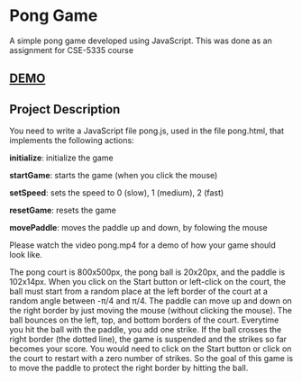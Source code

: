 # Pong Game
<p>A simple pong game developed using JavaScript. This was done as an assignment for CSE-5335 course</p>


<h2><a href="https://simple-pong-game.herokuapp.com/pong.html" target="_blank">DEMO</a></h2>


<h2>Project Description</h2>
<p>You need to write a JavaScript file pong.js, used in the file pong.html, that implements the following actions:</p>

<p><b>initialize</b>: initialize the game</p>
<p><b>startGame</b>: starts the game (when you click the mouse)</p>
<p><b>setSpeed</b>: sets the speed to 0 (slow), 1 (medium), 2 (fast)</p>
<p><b>resetGame</b>: resets the game</p>
<p><b>movePaddle</b>: moves the paddle up and down, by folowing the mouse</p>
<p>Please watch the video pong.mp4 for a demo of how your game should look like.</p>
<p>The pong court is 800x500px, the pong ball is 20x20px, and the paddle is 102x14px. When you click on the Start button or left-click on the court, the ball must start from a random place at the left border of the court at a random angle between -π/4 and π/4. The paddle can move up and down on the right border by just moving the mouse (without clicking the mouse). The ball bounces on the left, top, and bottom borders of the court. Everytime you hit the ball with the paddle, you add one strike. If the ball crosses the right border (the dotted line), the game is suspended and the strikes so far becomes your score. You would need to click on the Start button or click on the court to restart with a zero number of strikes. So the goal of this game is to move the paddle to protect the right border by hitting the ball.</p>
